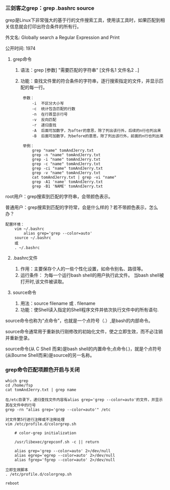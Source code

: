 ### 三剑客之grep：grep .bashrc source  ###
grep是Linux下非常强大的基于行的文件搜索工具，使用该工具时，如果匹配到相关信息就会打印出符合条件的所有行。

外文名: Globally search a Regular Expression and Print

公开时间: 1974

1. grep命令
	1. 语法：grep  [参数] "需要匹配的字符串" [文件名1  文件名2  ..]
	2. 功能：查找文件里的符合条件的字符串，逐行搜索指定的文件，并显示匹配的每一行。

			参数：
				-i	不区分大小写
				-c	统计包含匹配的行数
				-n	在行首显示行号
				-v	反向匹配
				-r	递归查找
				-A	后面可加数字，为after的意思，除了列出该行外，后续的n行也列出来
				-B	后面可加数字，为before的意思，除了列出该行外，前面的n行也列出来
			
			举例：
				grep "name" tomAndJerry.txt
				grep -n "name" tomAndJerry.txt
				grep -i "name" tomAndJerry.txt
				grep -c "name" tomAndJerry.txt
				grep -ci "name" tomAndJerry.txt
				grep -v "name" tomAndJerry.txt
				cat tomAndJerry.txt | grep -vi "name"
				grep -A1 'name' tomAndJerry.txt
				grep -B1 'NAME' tomAndJerry.txt

root用户：grep搜索到匹配的字符串，会带颜色表示。

普通用户：grep搜索到匹配的字符常，会是什么样的？若不带颜色表示，怎么办？

	配置环境：
		vim ~/.bashrc
			alias grep='grep --color=auto'
		source ~/.bashrc
		或
		. ~/.bashrc

2. .bashrc文件
	1. 作用：主要保存个人的一些个性化设置，如命令别名、路径等。
	2. 运行条件：	为每一个运行bash shell的用户执行此文件。 当bash shell被打开时,该文件被读取。

3. source命令
	1. 用法：source filename 或 . filename
	2. 功能：使Shell读入指定的Shell程序文件并依次执行文件中的所有语句.


source命令也称为“点命令”，也就是一个点符号（.）,是bash的内部命令。

source命令通常用于重新执行刚修改的初始化文件，使之立即生效，而不必注销并重新登录。

source命令(从 C Shell 而来)是bash shell的内置命令;点命令(.)，就是个点符号(从Bourne Shell而来)是source的另一名称。

### grep命令匹配项颜色开启与关闭 ###

	which grep
	cd /home/fsp
	cat tomAndJerry.txt | grep name
	
	在/etc目录下，递归查找文件内容有alias grep='grep --color=auto'的文件，并显示其在文件中的行号
	grep -rn "alias grep='grep --color=auto'" /etc
	
	对文件第5行进行注释或不注释处理
	vim /etc/profile.d/colorgrep.sh
	
		# color-grep initialization
		
		/usr/libexec/grepconf.sh -c || return
		
		alias grep='grep --color=auto' 2>/dev/null
		alias egrep='egrep --color=auto' 2>/dev/null
		alias fgrep='fgrep --color=auto' 2>/dev/null
	
	立即生效脚本
	. /etc/profile.d/colorgrep.sh

	reboot